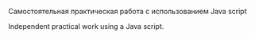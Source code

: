 Самостоятельная практическая работа с использованием Java script

Independent practical work using a Java script.
